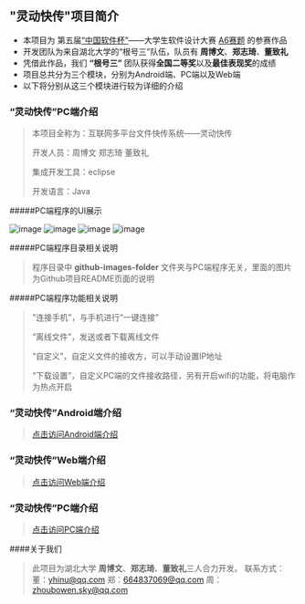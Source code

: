 
## "灵动快传"项目简介

-  本项目为 第五届[“中国软件杯”][2]——大学生软件设计大赛 [A6赛题][1] 的参赛作品
-  开发团队为来自湖北大学的“根号三”队伍，队员有 **周博文**、**郑志琦**、**董致礼** 
-  凭借此作品，我们 **“根号三”** 团队获得**全国二等奖**以及**最佳表现奖**的成绩
-  项目总共分为三个模块，分别为Android端、PC端以及Web端
-  以下将分别从这三个模块进行较为详细的介绍

### “灵动快传”PC端介绍

> 本项目全称为：互联网多平台文件快传系统——灵动快传
> 
> 开发人员：周博文 郑志琦 董致礼
> 
> 集成开发工具：eclipse 
> 
> 开发语言：Java

#####PC端程序的UI展示

![image](https://github.com/zhoubowen-sky/File-Transmit-pc/blob/master/github-images-folder/main.jpg)
![image](https://github.com/zhoubowen-sky/File-Transmit-pc/blob/master/github-images-folder/lixianwenjian.jpg)
![image](https://github.com/zhoubowen-sky/File-Transmit-pc/blob/master/github-images-folder/zidingyi.jpg)
![image](https://github.com/zhoubowen-sky/File-Transmit-pc/blob/master/github-images-folder/xiazaishezhi.jpg)

#####PC端程序目录相关说明

> 程序目录中 **github-images-folder** 文件夹与PC端程序无关，里面的图片为Github项目README页面的说明


#####PC端程序功能相关说明

> "连接手机"，与手机进行“一键连接”
> 
> “离线文件”，发送或者下载离线文件
> 
> “自定义”，自定义文件的接收方，可以手动设置IP地址
> 
> “下载设置”，自定义PC端的文件接收路径，另有开启wifi的功能，将电脑作为热点开启
> 


### “灵动快传”Android端介绍

> [点击访问Android端介绍][3]

### “灵动快传”Web端介绍

> [点击访问Web端介绍][4]

### “灵动快传”PC端介绍

> [点击访问PC端介绍][5]

####关于我们

>此项目为湖北大学 **周博文**、**郑志琦**、**董致礼**三人合力开发。
>联系方式：
>董：yhinu@qq.com
>郑：664837069@qq.com
>周：zhoubowen.sky@qq.com




[1]:http://www.cnsoftbei.com/bencandy.php?fid=130&aid=1379
[2]:http://www.cnsoftbei.com/
[3]:https://github.com/zhoubowen-sky/LingDong2.0/blob/master/README.md
[4]:https://github.com/zhoubowen-sky/LingDongWeb/blob/master/README.md
[5]:https://github.com/zhoubowen-sky/File-Transmit-pc/blob/master/README.md
